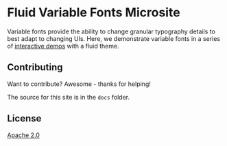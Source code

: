 # Fluid Variable Fonts Microsite

Variable fonts provide the ability to change granular typography details to best adapt to changing UIs. Here, we demonstrate variable fonts in a series of [interactive demos](https://googlefonts.github.io/fluid) with a fluid theme.

## Contributing

Want to contribute?  Awesome - thanks for helping!

The source for this site is in the `docs` folder.

## License ##

[Apache 2.0](http://www.apache.org/licenses/LICENSE-2.0)
